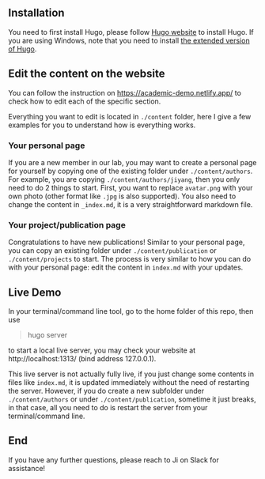 ## Installation

You need to first install Hugo, please follow [Hugo website](https://gohugo.io/getting-started/installing/) to install Hugo.
If you are using Windows, note that you need to install [the extended version of Hugo](https://gohugo.io/getting-started/installing/#chocolatey-windows).


## Edit the content on the website
You can follow the instruction on https://academic-demo.netlify.app/ to check how to edit each of the specific section.

Everything you want to edit is located in `./content` folder, here I give a few examples for you to understand how is everything works.

### Your personal page

If you are a new member in our lab, you may want to create a personal page for yourself by copying one of the existing folder under `./content/authors`. For example, you are copying `./content/authors/jiyang`, then you only need to do 2 things to start. First, you want to replace `avatar.png` with your own photo (other format like `.jpg` is also supported). You also need to change the content in `_index.md`, it is a very straightforward markdown file.


### Your project/publication page

Congratulations to have new publications! Similar to your personal page, you can copy an existing folder under `./content/publication` or `./content/projects` to start. The process is very similar to how you can do with your personal page: edit the content in `index.md` with your updates.


## Live Demo

In your terminal/command line tool, go to the home folder of this repo, then use 

> hugo server

to start a local live server, you may check your website at http://localhost:1313/ (bind address 127.0.0.1).

This live server is not actually fully live, if you just change some contents in files like `index.md`, it is updated immediately without the need of restarting the server. However, if you do create a new subfolder under `./content/authors` or under `./content/publication`, sometime it just breaks, in that case, all you need to do is restart the server from your terminal/command line.

## End

If you have any further questions, please reach to Ji on Slack for assistance!